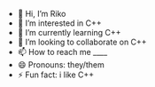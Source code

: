 - 👋 Hi, I’m Riko
- 👀 I’m interested in C++
- 🌱 I’m currently learning C++
- 💞️ I’m looking to collaborate on C++
- 📫 How to reach me ____
- 😄 Pronouns: they/them
- ⚡ Fun fact: i like C++

<!---
RikoSato1/RikoSato1 is a ✨ special ✨ repository because its `README.md` (this file) appears on your GitHub profile.
You can click the Preview link to take a look at your changes.
--->
